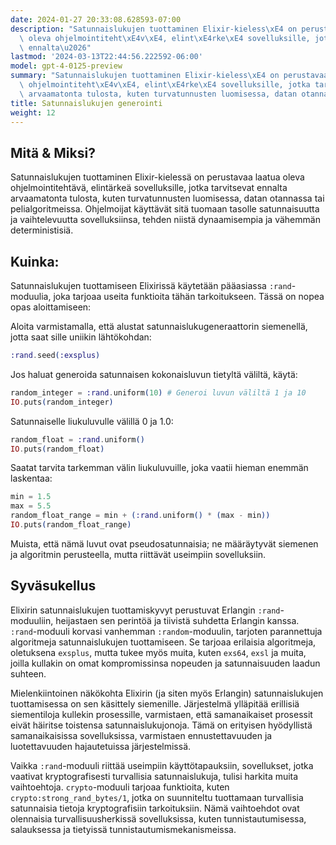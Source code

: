 ```yaml
---
date: 2024-01-27 20:33:08.628593-07:00
description: "Satunnaislukujen tuottaminen Elixir-kieless\xE4 on perustavaa laatua\
  \ oleva ohjelmointiteht\xE4v\xE4, elint\xE4rke\xE4 sovelluksille, jotka tarvitsevat\
  \ ennalta\u2026"
lastmod: '2024-03-13T22:44:56.222592-06:00'
model: gpt-4-0125-preview
summary: "Satunnaislukujen tuottaminen Elixir-kieless\xE4 on perustavaa laatua oleva\
  \ ohjelmointiteht\xE4v\xE4, elint\xE4rke\xE4 sovelluksille, jotka tarvitsevat ennalta\
  \ arvaamatonta tulosta, kuten turvatunnusten luomisessa, datan otannassa tai pelialgoritmeissa."
title: Satunnaislukujen generointi
weight: 12
---
```


## Mitä & Miksi?

Satunnaislukujen tuottaminen Elixir-kielessä on perustavaa laatua oleva ohjelmointitehtävä, elintärkeä sovelluksille, jotka tarvitsevat ennalta arvaamatonta tulosta, kuten turvatunnusten luomisessa, datan otannassa tai pelialgoritmeissa. Ohjelmoijat käyttävät sitä tuomaan tasolle satunnaisuutta ja vaihtelevuutta sovelluksiinsa, tehden niistä dynaamisempia ja vähemmän deterministisiä.

## Kuinka:

Satunnaislukujen tuottamiseen Elixirissä käytetään pääasiassa `:rand`-moduulia, joka tarjoaa useita funktioita tähän tarkoitukseen. Tässä on nopea opas aloittamiseen:

Aloita varmistamalla, että alustat satunnaislukugeneraattorin siemenellä, jotta saat sille uniikin lähtökohdan:

```elixir
:rand.seed(:exsplus)
```

Jos haluat generoida satunnaisen kokonaisluvun tietyltä väliltä, käytä:

```elixir
random_integer = :rand.uniform(10) # Generoi luvun väliltä 1 ja 10
IO.puts(random_integer)
```

Satunnaiselle liukuluvulle välillä 0 ja 1.0:

```elixir
random_float = :rand.uniform()
IO.puts(random_float)
```

Saatat tarvita tarkemman välin liukuluvuille, joka vaatii hieman enemmän laskentaa:

```elixir
min = 1.5
max = 5.5
random_float_range = min + (:rand.uniform() * (max - min))
IO.puts(random_float_range)
```

Muista, että nämä luvut ovat pseudosatunnaisia; ne määräytyvät siemenen ja algoritmin perusteella, mutta riittävät useimpiin sovelluksiin.

## Syväsukellus

Elixirin satunnaislukujen tuottamiskyvyt perustuvat Erlangin `:rand`-moduuliin, heijastaen sen perintöä ja tiivistä suhdetta Erlangin kanssa. `:rand`-moduuli korvasi vanhemman `:random`-moduulin, tarjoten parannettuja algoritmeja satunnaislukujen tuottamiseen. Se tarjoaa erilaisia algoritmeja, oletuksena `exsplus`, mutta tukee myös muita, kuten `exs64`, `exsl` ja muita, joilla kullakin on omat kompromissinsa nopeuden ja satunnaisuuden laadun suhteen.

Mielenkiintoinen näkökohta Elixirin (ja siten myös Erlangin) satunnaislukujen tuottamisessa on sen käsittely siemenille. Järjestelmä ylläpitää erillisiä siementiloja kullekin prosessille, varmistaen, että samanaikaiset prosessit eivät häiritse toistensa satunnaislukujonoja. Tämä on erityisen hyödyllistä samanaikaisissa sovelluksissa, varmistaen ennustettavuuden ja luotettavuuden hajautetuissa järjestelmissä.

Vaikka `:rand`-moduuli riittää useimpiin käyttötapauksiin, sovellukset, jotka vaativat kryptografisesti turvallisia satunnaislukuja, tulisi harkita muita vaihtoehtoja. `crypto`-moduuli tarjoaa funktioita, kuten `crypto:strong_rand_bytes/1`, jotka on suunniteltu tuottamaan turvallisia satunnaisia tietoja kryptografisiin tarkoituksiin. Nämä vaihtoehdot ovat olennaisia turvallisuusherkissä sovelluksissa, kuten tunnistautumisessa, salauksessa ja tietyissä tunnistautumismekanismeissa.
